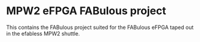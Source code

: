 # MPW2 eFPGA FABulous project

This contains the FABulous project suited for the FABulous eFPGA taped out in
the efabless MPW2 shuttle.
